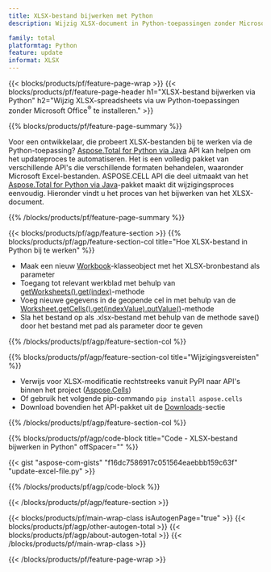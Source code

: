 ```yaml
---
title: XLSX-bestand bijwerken met Python
description: Wijzig XLSX-document in Python-toepassingen zonder Microsoft Excel te gebruiken. 

family: total
platformtag: Python
feature: update
informat: XLSX
---
```

{{< blocks/products/pf/feature-page-wrap >}}
{{< blocks/products/pf/feature-page-header h1="XLSX-bestand bijwerken via Python" h2="Wijzig XLSX-spreadsheets via uw Python-toepassingen zonder Microsoft Office<sup>&reg;</sup> te installeren." >}}

{{% blocks/products/pf/feature-page-summary %}}

Voor een ontwikkelaar, die probeert XLSX-bestanden bij te werken via de Python-toepassing? [Aspose.Total for Python via Java](https://products.aspose.com/total/python-java/) API kan helpen om het updateproces te automatiseren. Het is een volledig pakket van verschillende API's die verschillende formaten behandelen, waaronder Microsoft Excel-bestanden. ASPOSE.CELL API die deel uitmaakt van het [Aspose.Total for Python via Java](https://products.aspose.com/total/python-java/)-pakket maakt dit wijzigingsproces eenvoudig. Hieronder vindt u het proces van het bijwerken van het XLSX-document.

{{% /blocks/products/pf/feature-page-summary %}}

{{< blocks/products/pf/agp/feature-section >}}
{{% blocks/products/pf/agp/feature-section-col title="Hoe XLSX-bestand in Python bij te werken" %}}

- Maak een nieuw [Workbook](https://reference.aspose.com/cells/python-java/asposecells.api/Workbook)-klasseobject met het XLSX-bronbestand als parameter
- Toegang tot relevant werkblad met behulp van [getWorksheets().get(index)](https://reference.aspose.com/cells/python/asposecells.api/workbook#Worksheets)-methode
- Voeg nieuwe gegevens in de geopende cel in met behulp van de [Worksheet.getCells().get(indexValue).putValue()](https://reference.aspose.com/cells/python/asposecells.api/worksheet#Cells)-methode
- Sla het bestand op als .xlsx-bestand met behulp van de methode save() door het bestand met pad als parameter door te geven

{{% /blocks/products/pf/agp/feature-section-col %}}

{{% blocks/products/pf/agp/feature-section-col title="Wijzigingsvereisten" %}}

- Verwijs voor XLSX-modificatie rechtstreeks vanuit PyPI naar API's binnen het project ([Aspose.Cells](https://pypi.org/project/aspose-cells/))
- Of gebruik het volgende pip-commando ```pip install aspose.cells``` 
- Download bovendien het API-pakket uit de [Downloads](https://releases.aspose.com/cells/python-java)-sectie

{{% /blocks/products/pf/agp/feature-section-col %}}

{{% blocks/products/pf/agp/code-block title="Code - XLSX-bestand bijwerken in Python" offSpacer="" %}}

{{< gist "aspose-com-gists" "f16dc7586917c051564eaebbb159c63f" "update-excel-file.py" >}}

{{% /blocks/products/pf/agp/code-block %}}

{{< /blocks/products/pf/agp/feature-section >}}

{{< blocks/products/pf/main-wrap-class isAutogenPage="true" >}}
{{< blocks/products/pf/agp/other-autogen-total >}}
{{< blocks/products/pf/agp/about-autogen-total >}}
{{< /blocks/products/pf/main-wrap-class >}}

{{< /blocks/products/pf/feature-page-wrap >}}